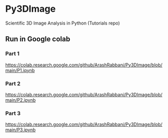 # Py3DImage
Scientific 3D Image Analysis in Python (Tutorials repo)


## Run in Google colab
### Part 1 
https://colab.research.google.com/github/ArashRabbani/Py3DImage/blob/main/P1.ipynb
### Part 2 
https://colab.research.google.com/github/ArashRabbani/Py3DImage/blob/main/P2.ipynb
### Part 3 
https://colab.research.google.com/github/ArashRabbani/Py3DImage/blob/main/P3.ipynb

